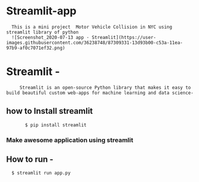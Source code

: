 # Streamlit-app
      This is a mini project  Motor Vehicle Collision in NYC using streamlit library of python 
      ![Screenshot_2020-07-13 app · Streamlit](https://user-images.githubusercontent.com/36238748/87309331-13d93b00-c53a-11ea-97b9-af0c7071ef32.png)

      
      
      
      
      
      
      
      
  # Streamlit - 
         Streamlit is an open-source Python library that makes it easy to build beautiful custom web-apps for machine learning and data science-
         
   ## how to Install streamlit 
          
           $ pip install streamlit
           
   ### Make awesome application using streamlit 
   ## How to run -
      
      $ streamlit run app.py
     
